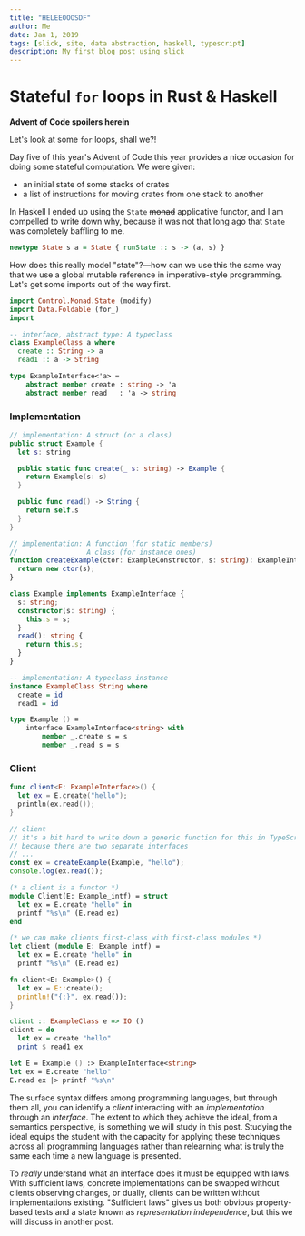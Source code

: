 ```yaml
---
title: "HELEEOOOSDF"
author: Me
date: Jan 1, 2019
tags: [slick, site, data abstraction, haskell, typescript]
description: My first blog post using slick
---
```


# Stateful `for` loops in Rust & Haskell

**Advent of Code spoilers herein**

Let's look at some `for` loops, shall we?!

Day five of this year's Advent of Code this year provides a nice occasion for doing some stateful computation. We were given:

- an initial state of some stacks of crates
- a list of instructions for moving crates from one stack to another

In Haskell I ended up using the `State` ~~monad~~ applicative functor, and I am compelled to write down why, because it was not that long ago that `State` was completely baffling to me.

```haskell
newtype State s a = State { runState :: s -> (a, s) }
```

How does this really model "state"?—how can we use this the same way that we use a global mutable reference in imperative-style programming.
Let's get some imports out of the way first.

<Multicodeblock>

```haskell
import Control.Monad.State (modify)
import Data.Foldable (for_)
import
```

```haskell
-- interface, abstract type: A typeclass
class ExampleClass a where
  create :: String -> a
  read1 :: a -> String
```

```fsharp
type ExampleInterface<'a> =
    abstract member create : string -> 'a
    abstract member read   : 'a -> string
```

</Multicodeblock>

### Implementation

<Multicodeblock>

```swift
// implementation: A struct (or a class)
public struct Example {
  let s: string

  public static func create(_ s: string) -> Example {
    return Example(s: s)
  }

  public func read() -> String {
    return self.s
  }
}
```

```typescript
// implementation: A function (for static members)
//                 A class (for instance ones)
function createExample(ctor: ExampleConstructor, s: string): ExampleInterface {
  return new ctor(s);
}

class Example implements ExampleInterface {
  s: string;
  constructor(s: string) {
    this.s = s;
  }
  read(): string {
    return this.s;
  }
}
```

```haskell
-- implementation: A typeclass instance
instance ExampleClass String where
  create = id
  read1 = id
```

```fsharp
type Example () =
    interface ExampleInterface<string> with
        member _.create s = s
        member _.read s = s
```

</Multicodeblock>

### Client

<Multicodeblock>

```swift
func client<E: ExampleInterface>() {
  let ex = E.create("hello");
  println(ex.read());
}
```

```typescript
// client
// it's a bit hard to write down a generic function for this in TypeScript
// because there are two separate interfaces
// ...
const ex = createExample(Example, "hello");
console.log(ex.read());
```

```ocaml
(* a client is a functor *)
module Client(E: Example_intf) = struct
  let ex = E.create "hello" in
  printf "%s\n" (E.read ex)
end

(* we can make clients first-class with first-class modules *)
let client (module E: Example_intf) =
  let ex = E.create "hello" in
  printf "%s\n" (E.read ex)
```

```rust
fn client<E: Example>() {
  let ex = E::create();
  println!("{:}", ex.read());
}
```

```haskell
client :: ExampleClass e => IO ()
client = do
  let ex = create "hello"
  print $ read1 ex
```

```fsharp
let E = Example () :> ExampleInterface<string>
let ex = E.create "hello"
E.read ex |> printf "%s\n"
```

</Multicodeblock>

The surface syntax differs among programming languages, but through them all, you can identify a _client_ interacting with an _implementation_ through an _interface_. The extent to which they achieve the ideal, from a semantics perspective, is something we will study in this post. Studying the ideal equips the student with the capacity for applying these techniques across all programming languages rather than relearning what is truly the same each time a new language is presented.

To _really_ understand what an interface does it must be equipped with laws. With sufficient laws, concrete implementations can be swapped without clients observing changes, or dually, clients can be written without implementations existing. "Sufficient laws" gives us both obvious property-based tests and a state known as _representation independence_, but this we will discuss in another post.
